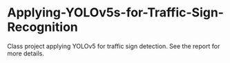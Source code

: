 # Applying-YOLOv5s-for-Traffic-Sign-Recognition
Class project applying YOLOv5 for traffic sign detection. See the report for more details.
